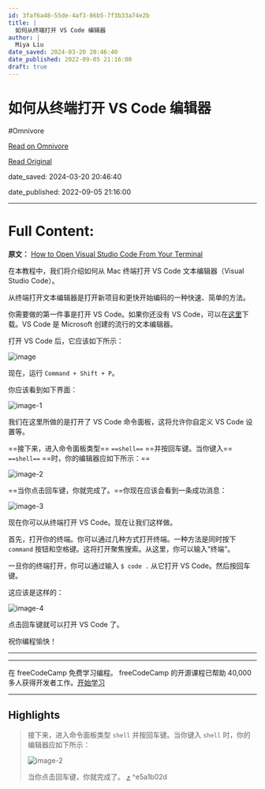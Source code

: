 ```yaml
---
id: 3faf6a48-55de-4af3-86b5-7f3b33a74e2b
title: |
  如何从终端打开 VS Code 编辑器
author: |
  Miya Liu
date_saved: 2024-03-20 20:46:40
date_published: 2022-09-05 21:16:00
draft: true
---
```


# 如何从终端打开 VS Code 编辑器
#Omnivore

[Read on Omnivore](https://omnivore.app/me/vs-code-18e5e797008)

[Read Original](https://www.freecodecamp.org/chinese/news/how-to-open-visual-studio-code-from-your-terminal/)

date_saved: 2024-03-20 20:46:40

date_published: 2022-09-05 21:16:00

--- 

# Full Content: 

**原文：** [How to Open Visual Studio Code From Your Terminal](https://www.freecodecamp.org/news/how-to-open-visual-studio-code-from-your-terminal/) 

在本教程中，我们将介绍如何从 Mac 终端打开 VS Code 文本编辑器（Visual Studio Code）。

从终端打开文本编辑器是打开新项目和更快开始编码的一种快速、简单的方法。

你需要做的第一件事是打开 VS Code。如果你还没有 VS Code，可以在[这里](https://code.visualstudio.com/)下载。VS Code 是 Microsoft 创建的流行的文本编辑器。

打开 VS Code 后，它应该如下所示：

![image](https://proxy-prod.omnivore-image-cache.app/600x400,sb9jnrlx0A7IHavc_DwwUPZTCP1H1dvvwZkZXO412U4E/https://www.freecodecamp.org/news/content/images/2022/01/image.png)

现在，运行 `Command + Shift + P`。

你应该看到如下界面：

![image-1](https://proxy-prod.omnivore-image-cache.app/600x400,sBmi2SFFi7L3PfdqgxkNmTefv_pUpNc0TS5-Eoy1Llsg/https://www.freecodecamp.org/news/content/images/2022/01/image-1.png)

我们在这里所做的是打开了 VS Code 命令面板，这将允许你自定义 VS Code 设置等。

==接下来，进入命令面板类型== `==shell==` ==并按回车键。当你键入== `==shell==` ==时，你的编辑器应如下所示：==

![image-2](https://proxy-prod.omnivore-image-cache.app/600x400,semcu1s8Q9n6DPDuM_jKccX--m1gvm9My_GIiSQYZMaU/https://www.freecodecamp.org/news/content/images/2022/01/image-2.png)

==当你点击回车键，你就完成了。==你现在应该会看到一条成功消息：

![image-3](https://proxy-prod.omnivore-image-cache.app/600x400,sPUpdqsfv54kD4YmyGuGc4zWPkAsaBSIeakaYqww5LSc/https://www.freecodecamp.org/news/content/images/2022/01/image-3.png)

现在你可以从终端打开 VS Code。现在让我们这样做。

首先，打开你的终端。你可以通过几种方式打开终端。一种方法是同时按下 `command` 按钮和空格键。这将打开聚焦搜索。从这里，你可以输入“终端”。

一旦你的终端打开，你可以通过输入 `$ code .` 从它打开 VS Code。然后按回车键。

这应该是这样的：

![image-4](https://proxy-prod.omnivore-image-cache.app/600x400,s_y9KeelLtwaHN4bdpyNJAcLZxf4-RfMojDNyrfh-tH8/https://www.freecodecamp.org/news/content/images/2022/01/image-4.png)

点击回车键就可以打开 VS Code 了。

祝你编程愉快！

---

---

 在 freeCodeCamp 免费学习编程。 freeCodeCamp 的开源课程已帮助 40,000 多人获得开发者工作。[开始学习](https://www.freecodecamp.org/chinese/learn/) 

---

## Highlights

> 接下来，进入命令面板类型 `shell` 并按回车键。当你键入 `shell` 时，你的编辑器应如下所示：
> 
> ![image-2](https://proxy-prod.omnivore-image-cache.app/600x400,semcu1s8Q9n6DPDuM_jKccX--m1gvm9My_GIiSQYZMaU/https://www.freecodecamp.org/news/content/images/2022/01/image-2.png)
> 
> 当你点击回车键，你就完成了。 [⤴️](https://omnivore.app/me/vs-code-18e5e797008#e5a1b02d-d94c-497f-9347-6fafd642a1cb)  ^e5a1b02d

